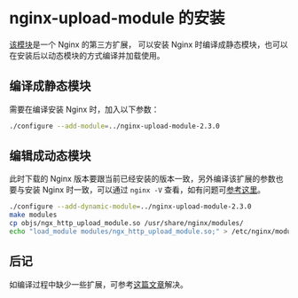 # nginx-upload-module 的安装

[该模块](https://github.com/fdintino/nginx-upload-module)是一个 Nginx 的第三方扩展，
可以安装 Nginx 时编译成静态模块，也可以在安装后以动态模块的方式编译并加载使用。

## 编译成静态模块

需要在编译安装 Nginx 时，加入以下参数：

```bash
./configure --add-module=../nginx-upload-module-2.3.0
```

## 编辑成动态模块

此时下载的 Nginx 版本要跟当前已经安装的版本一致，另外编译该扩展的参数也要与安装 Nginx 时一致，可以通过 `nginx -V` 查看，如有问题可[参考这里](https://github.com/fdintino/nginx-upload-module/issues/103)。

```bash
./configure --add-dynamic-module=../nginx-upload-module-2.3.0
make modules
cp objs/ngx_http_upload_module.so /usr/share/nginx/modules/
echo "load_module modules/ngx_http_upload_module.so;" > /etc/nginx/modules-enabled/50-mod-http-upload.conf
```

## 后记

如编译过程中缺少一些扩展，可参考[这篇文章](https://makandracards.com/konjoot/38441-ubuntu-nginx-with-txid-module)解决。